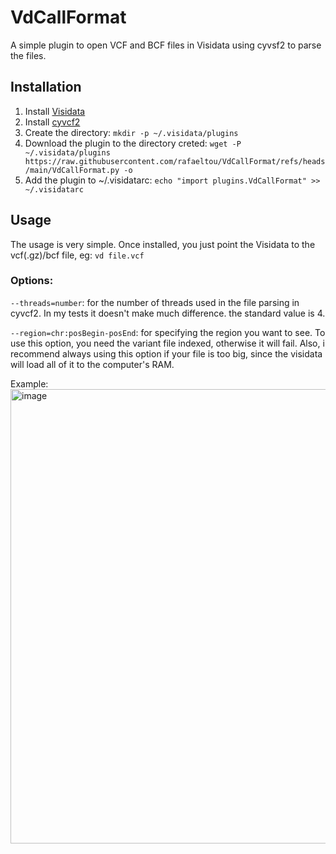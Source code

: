 # VdCallFormat
A simple plugin to open VCF and BCF files in Visidata using cyvsf2 to parse the files.

## Installation

1) Install [Visidata](https://github.com/saulpw/visidata)
2) Install [cyvcf2](https://github.com/brentp/cyvcf2)
3) Create the directory: ```mkdir -p ~/.visidata/plugins```
4) Download the plugin to the directory creted: ```wget -P ~/.visidata/plugins https://raw.githubusercontent.com/rafaeltou/VdCallFormat/refs/heads/main/VdCallFormat.py -o```
5) Add the plugin to  ~/.visidatarc: ```echo "import plugins.VdCallFormat" >> ~/.visidatarc```

## Usage

The usage is very simple. Once installed, you just point the Visidata to the vcf(.gz)/bcf file, eg: ```vd file.vcf```

### Options:

```--threads=number```: for the number of threads used in the file parsing in cyvcf2. In my tests it doesn't make much difference. the standard value is 4.


```--region=chr:posBegin-posEnd```: for specifying the region you want to see. To use this option, you need the variant file indexed, otherwise it will fail. Also, i recommend always using this option if your file is too big, since the visidata will load all of it to the computer's RAM.


Example:
<img width="1167" height="727" alt="image" src="https://github.com/user-attachments/assets/c896321c-bb8c-4bd9-beb5-5fde1dd82f2e" />
